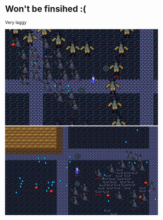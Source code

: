 # Won't be finsihed :(
Very laggy

![Alt text](resources/screenshots/ss1.png?raw=true "Screenshot 1")
![Alt text](resources/screenshots/ss2.png?raw=true "Screenshot 2")